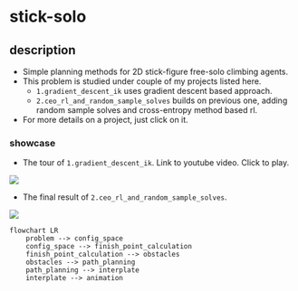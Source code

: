 # stick-solo

## description
- Simple planning methods for 2D stick-figure free-solo climbing agents.
- This problem is studied under couple of my projects listed here.
    - `1.gradient_descent_ik` uses gradient descent based approach.
    - `2.ceo_rl_and_random_sample_solves` builds on previous one, adding random sample solves and cross-entropy method based rl.
- For more details on a project, just click on it.

### showcase

- The tour of `1.gradient_descent_ik`. Link to youtube video. Click to play.

[![](http://img.youtube.com/vi/bZg6pS2gGPw/0.jpg)](https://www.youtube.com/watch?v=bZg6pS2gGPw)

- The final result of `2.ceo_rl_and_random_sample_solves`.

![](./2.ceo_rl_and_random_sample_solves/github/12.gif)

```mermaid
flowchart LR
    problem --> config_space
    config_space --> finish_point_calculation
    finish_point_calculation --> obstacles
    obstacles --> path_planning
    path_planning --> interplate
    interplate --> animation
```
